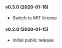 #### v0.3.0 (2020-01-16)
- Switch to MIT license

#### v0.2.0 (2020-01-15)
- Initial public release
